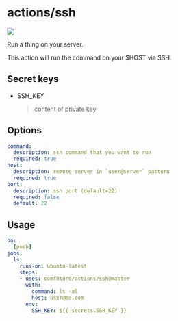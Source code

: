 # actions/ssh

![](https://github.com/comfuture/actions/workflows/Test%20ssh%20action/badge.svg)

Run a thing on your server.

This action will run the command on your $HOST via SSH.

## Secret keys

- SSH_KEY
  > content of private key

## Options

```yaml
command:
  description: ssh command that you want to run
  required: true
host:
  description: remote server in `user@server` pattern
  required: true
port:
  description: ssh port (default=22)
  required: false
  default: 22
```

## Usage

```yaml
on:
  [push]
jobs:
  ls:
    runs-on: ubuntu-latest
    steps:
    - uses: comfuture/actions/ssh@master
      with:
        command: ls -al
        host: user@me.com
      env:
        SSH_KEY: ${{ secrets.SSH_KEY }}
```
